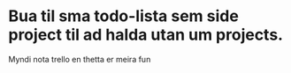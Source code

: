 # Bua til sma todo-lista sem side project til ad halda utan um projects.

Myndi nota trello en thetta er meira fun
